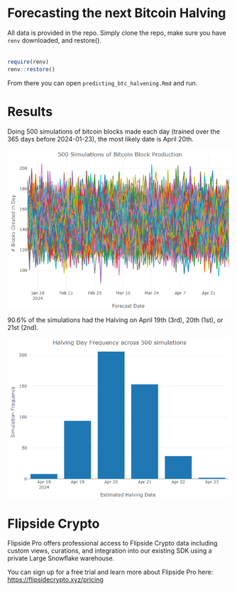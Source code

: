 # Forecasting the next Bitcoin Halving

All data is provided in the repo. Simply clone the repo, make sure you have `renv` downloaded, and restore().

``` r

require(renv)
renv::restore()
```

From there you can open `predicting_btc_halvening.Rmd` and run.

# Results

Doing 500 simulations of bitcoin blocks made each day (trained over the 365 days before 2024-01-23), the most likely date is April 20th.

![500 Simulations of Bitcoin Block Production](500_simulations.png)

90.6% of the simulations had the Halving on April 19th (3rd), 20th (1st), or 21st (2nd).

![April 20th is the most likely Halving Day](420.png)

# Flipside Crypto

Flipside Pro offers professional access to Flipside Crypto data including custom views, curations, and integration into our existing SDK using a private Large Snowflake warehouse.

You can sign up for a free trial and learn more about Flipside Pro here: <https://flipsidecrypto.xyz/pricing>

